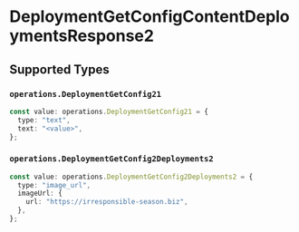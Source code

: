 # DeploymentGetConfigContentDeploymentsResponse2


## Supported Types

### `operations.DeploymentGetConfig21`

```typescript
const value: operations.DeploymentGetConfig21 = {
  type: "text",
  text: "<value>",
};
```

### `operations.DeploymentGetConfig2Deployments2`

```typescript
const value: operations.DeploymentGetConfig2Deployments2 = {
  type: "image_url",
  imageUrl: {
    url: "https://irresponsible-season.biz",
  },
};
```

